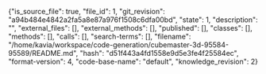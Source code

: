 {"is_source_file": true, "file_id": 1, "git_revision": "a94b484e4842a2fa5a8e87a976f1508c6dfa00bd", "state": 1, "description": "", "external_files": [], "external_methods": [], "published": [], "classes": [], "methods": [], "calls": [], "search-terms": [], "filename": "/home/kavia/workspace/code-generation/cubemaster-3d-95584-95589/README.md", "hash": "d51f443a4fd1558e9d5e3fe4f25584ec", "format-version": 4, "code-base-name": "default", "knowledge_revision": 2}